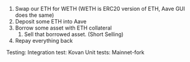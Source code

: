 1. Swap our ETH for WETH (WETH is ERC20 version of ETH, Aave GUI does the same)
2. Deposit some ETH into Aave
3. Borrow some asset with ETH collateral
    1. Sell that borrowed asset. (Short Selling)
4. Repay everything back


Testing:
    Integration test: Kovan
    Unit tests: Mainnet-fork